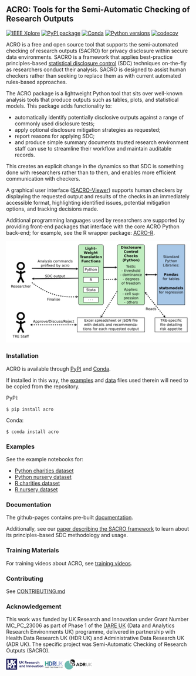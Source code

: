 ## ACRO: Tools for the Semi-Automatic Checking of Research Outputs

[![IEEE Xplore](https://img.shields.io/badge/IEEE%20Xplore-10.1109/TP.2025.3566052-blue)](https://doi.org/10.1109/TP.2025.3566052)
[![PyPI package](https://img.shields.io/pypi/v/acro.svg)](https://pypi.org/project/acro)
[![Conda](https://img.shields.io/conda/vn/conda-forge/acro.svg)](https://github.com/conda-forge/acro-feedstock)
[![Python versions](https://img.shields.io/pypi/pyversions/acro.svg)](https://pypi.org/project/acro)
[![codecov](https://codecov.io/gh/AI-SDC/ACRO/branch/main/graph/badge.svg?token=VVHI41N05F)](https://codecov.io/gh/AI-SDC/ACRO)

ACRO is a free and open source tool that supports the semi-automated checking of research outputs (SACRO) for privacy disclosure within secure data environments. SACRO is a framework that applies best-practice principles-based [statistical disclosure control](https://en.wikipedia.org/wiki/Statistical_disclosure_control) (SDC) techniques on-the-fly as researchers conduct their analysis. SACRO is designed to assist human checkers rather than seeking to replace them as with current automated rules-based approaches.

The ACRO package is a lightweight Python tool that sits over well-known analysis tools that produce outputs such as tables, plots, and statistical models. This package adds functionality to:

* automatically identify potentially disclosive outputs against a range of commonly used disclosure tests;
* apply optional disclosure mitigation strategies as requested;
* report reasons for applying SDC;
* and produce simple summary documents trusted research environment staff can use to streamline their workflow and maintain auditable records.

This creates an explicit change in the dynamics so that SDC is something done with researchers rather than to them, and enables more efficient communication with checkers.

A graphical user interface ([SACRO-Viewer](https://github.com/AI-SDC/SACRO-Viewer)) supports human checkers by displaying the requested output and results of the checks in an immediately accessible format, highlighting identified issues, potential mitigation options, and tracking decisions made.

Additional programming languages used by researchers are supported by providing front-end packages that interface with the core ACRO Python back-end; for example, see the R wrapper package: [ACRO-R](https://github.com/AI-SDC/ACRO-R).

![ACRO workflow and architecture schematic](docs/schematic.png)

### Installation

ACRO is available through [PyPI](https://pypi.org/project/acro/) and [Conda](https://github.com/conda-forge/acro-feedstock).

If installed in this way, the [examples](notebooks) and [data](data) files used therein will need to be copied from the repository.

PyPI:
```
$ pip install acro
```

Conda:
```
$ conda install acro
```

### Examples

See the example notebooks for:

* [Python charities dataset](notebooks/test.ipynb)
* [Python nursery dataset](notebooks/test-nursery.ipynb)
* [R charities dataset](https://ai-sdc.github.io/ACRO/_static/test.nb.html)
* [R nursery dataset](https://ai-sdc.github.io/ACRO/_static/test-nursery.nb.html)

### Documentation

The github-pages contains pre-built [documentation](https://ai-sdc.github.io/ACRO/).

Additionally, see our [paper describing the SACRO framework](https://doi.org/10.1109/TP.2025.3566052) to learn about its principles-based SDC methodology and usage.

### Training Materials

For training videos about ACRO, see [training videos](https://drive.google.com/drive/folders/1z5zKuZdiNth0c7CLBt3vDEyhGwSIocw_).

### Contributing

See [CONTRIBUTING.md](CONTRIBUTING.md)

### Acknowledgement

This work was funded by UK Research and Innovation under Grant Number MC_PC_23006 as part of Phase 1 of the [DARE UK](https://dareuk.org.uk) (Data and Analytics Research Environments UK) programme, delivered in partnership with Health Data Research UK (HDR UK) and Administrative Data Research UK (ADR UK). The specific project was Semi-Automatic Checking of Research Outputs (SACRO).

<img src="docs/source/images/UK_Research_and_Innovation_logo.svg" width="20%" height="20%" padding=20/> <img src="docs/source/images/health-data-research-uk-hdr-uk-logo-vector.png" width="10%" height="10%" padding=20/> <img src="docs/source/images/logo_print.png" width="15%" height="15%" padding=20/>
